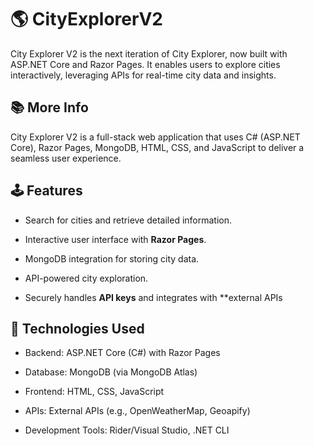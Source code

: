 # 🌎 CityExplorerV2
City Explorer V2 is the next iteration of City Explorer, now built with ASP.NET Core and Razor Pages. It enables users to explore cities interactively, leveraging APIs for real-time city data and insights.
## 📚 More Info
City Explorer V2 is a full-stack web application that uses C# (ASP.NET Core), Razor Pages, MongoDB, HTML, CSS, and JavaScript to deliver a seamless user experience.

## 🕹️ Features

- Search for cities and retrieve detailed information.
  
- Interactive user interface with **Razor Pages**.
  
- MongoDB integration for storing city data.
  
- API-powered city exploration.
  
- Securely handles **API keys** and integrates with **external APIs

## 📌 Technologies Used

- Backend: ASP.NET Core (C#) with Razor Pages

- Database: MongoDB (via MongoDB Atlas)

- Frontend: HTML, CSS, JavaScript

- APIs: External APIs (e.g., OpenWeatherMap, Geoapify)

- Development Tools: Rider/Visual Studio, .NET CLI
